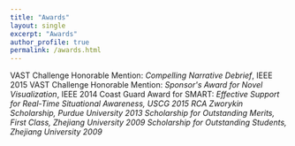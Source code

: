 ```yaml
---
title: "Awards"
layout: single
excerpt: "Awards"
author_profile: true
permalink: /awards.html
---
```


VAST Challenge Honorable Mention: <i>Compelling Narrative Debrief</i>, IEEE 2015
VAST Challenge Honorable Mention: <i>Sponsor's Award for Novel Visualization</i>, IEEE 2014
Coast Guard Award for SMART: <i>Effective Support for Real-Time Situational Awareness<i>, USCG 2015
RCA Zworykin Scholarship, Purdue University 2013
Scholarship for Outstanding Merits, First Class, Zhejiang University 2009
Scholarship for Outstanding Students, Zhejiang University 2009